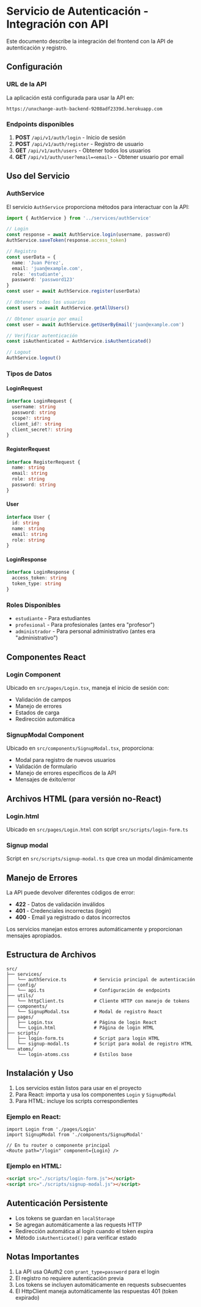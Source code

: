 # Servicio de Autenticación - Integración con API

Este documento describe la integración del frontend con la API de autenticación y registro.

## Configuración

### URL de la API
La aplicación está configurada para usar la API en:
```
https://unxchange-auth-backend-9208adf2339d.herokuapp.com
```

### Endpoints disponibles

1. **POST** `/api/v1/auth/login` - Inicio de sesión
2. **POST** `/api/v1/auth/register` - Registro de usuario  
3. **GET** `/api/v1/auth/users` - Obtener todos los usuarios
4. **GET** `/api/v1/auth/user?email=<email>` - Obtener usuario por email

## Uso del Servicio

### AuthService

El servicio `AuthService` proporciona métodos para interactuar con la API:

```typescript
import { AuthService } from '../services/authService'

// Login
const response = await AuthService.login(username, password)
AuthService.saveToken(response.access_token)

// Registro
const userData = {
  name: 'Juan Pérez',
  email: 'juan@example.com',
  role: 'estudiante',
  password: 'password123'
}
const user = await AuthService.register(userData)

// Obtener todos los usuarios
const users = await AuthService.getAllUsers()

// Obtener usuario por email
const user = await AuthService.getUserByEmail('juan@example.com')

// Verificar autenticación
const isAuthenticated = AuthService.isAuthenticated()

// Logout
AuthService.logout()
```

### Tipos de Datos

#### LoginRequest
```typescript
interface LoginRequest {
  username: string
  password: string
  scope?: string
  client_id?: string
  client_secret?: string
}
```

#### RegisterRequest
```typescript
interface RegisterRequest {
  name: string
  email: string
  role: string
  password: string
}
```

#### User
```typescript
interface User {
  id: string
  name: string
  email: string
  role: string
}
```

#### LoginResponse
```typescript
interface LoginResponse {
  access_token: string
  token_type: string
}
```

### Roles Disponibles

- `estudiante` - Para estudiantes
- `profesional` - Para profesionales (antes era "profesor")
- `administrador` - Para personal administrativo (antes era "administrativo")

## Componentes React

### Login Component
Ubicado en `src/pages/Login.tsx`, maneja el inicio de sesión con:
- Validación de campos
- Manejo de errores
- Estados de carga
- Redirección automática

### SignupModal Component
Ubicado en `src/components/SignupModal.tsx`, proporciona:
- Modal para registro de nuevos usuarios
- Validación de formulario
- Manejo de errores específicos de la API
- Mensajes de éxito/error

## Archivos HTML (para versión no-React)

### Login.html
Ubicado en `src/pages/Login.html` con script `src/scripts/login-form.ts`

### Signup modal
Script en `src/scripts/signup-modal.ts` que crea un modal dinámicamente

## Manejo de Errores

La API puede devolver diferentes códigos de error:

- **422** - Datos de validación inválidos
- **401** - Credenciales incorrectas (login)
- **400** - Email ya registrado o datos incorrectos

Los servicios manejan estos errores automáticamente y proporcionan mensajes apropiados.

## Estructura de Archivos

```
src/
├── services/
│   └── authService.ts          # Servicio principal de autenticación
├── config/
│   └── api.ts                  # Configuración de endpoints
├── utils/
│   └── httpClient.ts           # Cliente HTTP con manejo de tokens
├── components/
│   └── SignupModal.tsx         # Modal de registro React
├── pages/
│   ├── Login.tsx               # Página de login React
│   └── Login.html              # Página de login HTML
├── scripts/
│   ├── login-form.ts           # Script para login HTML
│   └── signup-modal.ts         # Script para modal de registro HTML
└── atoms/
    └── login-atoms.css         # Estilos base
```

## Instalación y Uso

1. Los servicios están listos para usar en el proyecto
2. Para React: importa y usa los componentes `Login` y `SignupModal`
3. Para HTML: incluye los scripts correspondientes

### Ejemplo en React:
```tsx
import Login from './pages/Login'
import SignupModal from './components/SignupModal'

// En tu router o componente principal
<Route path="/login" component={Login} />
```

### Ejemplo en HTML:
```html
<script src="./scripts/login-form.js"></script>
<script src="./scripts/signup-modal.js"></script>
```

## Autenticación Persistente

- Los tokens se guardan en `localStorage`
- Se agregan automáticamente a las requests HTTP
- Redirección automática al login cuando el token expira
- Método `isAuthenticated()` para verificar estado

## Notas Importantes

1. La API usa OAuth2 con `grant_type=password` para el login
2. El registro no requiere autenticación previa
3. Los tokens se incluyen automáticamente en requests subsecuentes
4. El HttpClient maneja automáticamente las respuestas 401 (token expirado)
